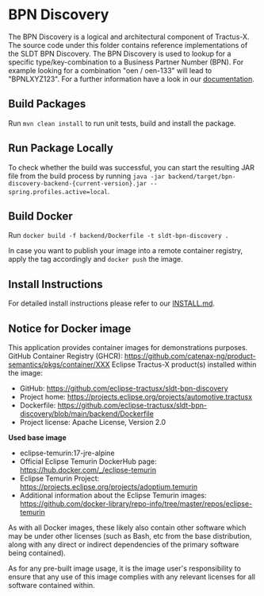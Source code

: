 <!--
    Copyright (c) 2021-2022 Contributors to the Eclipse Foundation

    See the NOTICE file(s) distributed with this work for additional
    information regarding copyright ownership.

    This program and the accompanying materials are made available under the
    terms of the Apache License, Version 2.0 which is available at
    https://www.apache.org/licenses/LICENSE-2.0.

    Unless required by applicable law or agreed to in writing, software
    distributed under the License is distributed on an "AS IS" BASIS, WITHOUT
    WARRANTIES OR CONDITIONS OF ANY KIND, either express or implied. See the
    License for the specific language governing permissions and limitations
    under the License.

    SPDX-License-Identifier: Apache-2.0
-->

# BPN Discovery

The BPN Discovery is a logical and architectural component of Tractus-X. The source code under this folder contains reference implementations of the SLDT BPN
Discovery. 
The BPN Discovery is used to lookup for a specific type/key-combination to a Business Partner Number (BPN). For example looking for a 
combination "oen / oen-133" will lead to "BPNLXYZ123". For a further information have a look in our
[documentation](docs/1-introduction-and-goals.md). 

## Build Packages

Run `mvn clean install` to run unit tests, build and install the package.

## Run Package Locally

To check whether the build was successful, you can start the resulting JAR file from the build process by
running `java -jar backend/target/bpn-discovery-backend-{current-version}.jar --spring.profiles.active=local`.

## Build Docker

Run `docker build -f backend/Dockerfile -t sldt-bpn-discovery .`

In case you want to publish your image into a remote container registry, apply the tag accordingly and `docker push` the image.

## Install Instructions
For detailed install instructions please refer to our [INSTALL.md](INSTALL.md).

## Notice for Docker image
This application provides container images for demonstrations purposes.
GitHub Container Registry  (GHCR): https://github.com/catenax-ng/product-semantics/pkgs/container/XXX
Eclipse Tractus-X product(s) installed within the image: 

   - GitHub: https://github.com/eclipse-tractusx/sldt-bpn-discovery
   - Project home: https://projects.eclipse.org/projects/automotive.tractusx
   - Dockerfile: https://github.com/eclipse-tractusx/sldt-bpn-discovery/blob/main/backend/Dockerfile
   - Project license: Apache License, Version 2.0

**Used base image**

   - eclipse-temurin:17-jre-alpine
   - Official Eclipse Temurin DockerHub page: https://hub.docker.com/_/eclipse-temurin
   - Eclipse Temurin Project: https://projects.eclipse.org/projects/adoptium.temurin
   - Additional information about the Eclipse Temurin images: https://github.com/docker-library/repo-info/tree/master/repos/eclipse-temurin

As with all Docker images, these likely also contain other software which may be under other licenses (such as Bash, etc from the base distribution, along with any direct or indirect dependencies of the primary software being contained).

As for any pre-built image usage, it is the image user's responsibility to ensure that any use of this image complies with any relevant licenses for all software contained within.